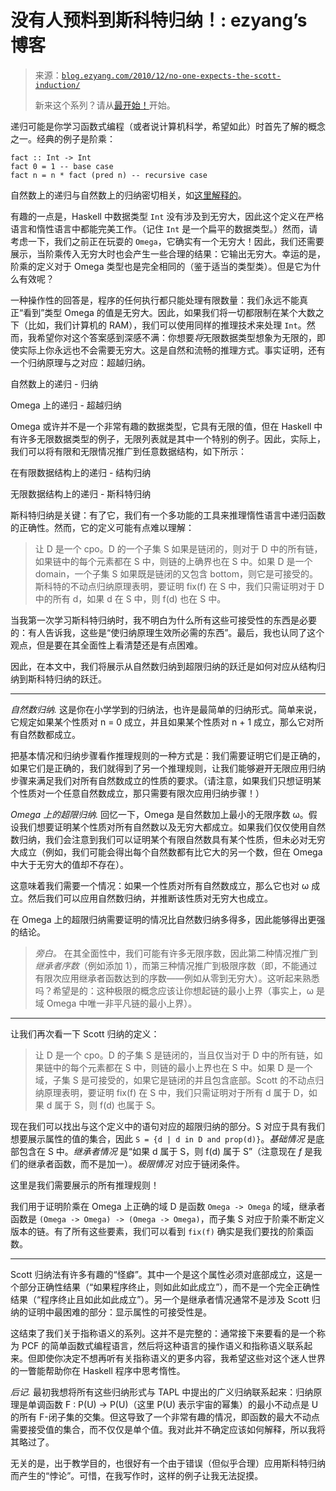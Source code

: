<!--yml

category: 未分类

date: 2024-07-01 18:18:00

-->

# 没有人预料到斯科特归纳！: ezyang’s 博客

> 来源：[`blog.ezyang.com/2010/12/no-one-expects-the-scott-induction/`](http://blog.ezyang.com/2010/12/no-one-expects-the-scott-induction/)
> 
> 新来这个系列？请从[最开始！](http://blog.ezyang.com/2010/12/hussling-haskell-types-into-hasse-diagrams/)开始。

递归可能是你学习函数式编程（或者说计算机科学，希望如此）时首先了解的概念之一。经典的例子是阶乘：

```
fact :: Int -> Int
fact 0 = 1 -- base case
fact n = n * fact (pred n) -- recursive case

```

自然数上的递归与自然数上的归纳密切相关，如[这里解释的](http://scienceblogs.com/goodmath/2007/01/basics_recursion_and_induction_1.php)。

有趣的一点是，Haskell 中数据类型 `Int` 没有涉及到无穷大，因此这个定义在严格语言和惰性语言中都能完美工作。（记住 `Int` 是一个扁平的数据类型。）然而，请考虑一下，我们之前正在玩耍的 `Omega`，它确实有一个无穷大！因此，我们还需要展示，当阶乘传入无穷大时也会产生一些合理的结果：它输出无穷大。幸运的是，阶乘的定义对于 Omega 类型也是完全相同的（鉴于适当的类型类）。但是它为什么有效呢？

一种操作性的回答是，程序的任何执行都只能处理有限数量：我们永远不能真正“看到”类型 Omega 的值是无穷大。因此，如果我们将一切都限制在某个大数之下（比如，我们计算机的 RAM），我们可以使用同样的推理技术来处理 `Int`。然而，我希望你对这个答案感到深感不满：你想要*将*无限数据类型想象为无限的，即使实际上你永远也不会需要无穷大。这是自然和流畅的推理方式。事实证明，还有一个归纳原理与之对应：超越归纳。

自然数上的递归 - 归纳

Omega 上的递归 - 超越归纳

Omega 或许并不是一个非常有趣的数据类型，它具有无限的值，但在 Haskell 中有许多无限数据类型的例子，无限列表就是其中一个特别的例子。因此，实际上，我们可以将有限和无限情况推广到任意数据结构，如下所示：

在有限数据结构上的递归 - 结构归纳

无限数据结构上的递归 - 斯科特归纳

斯科特归纳是关键：有了它，我们有一个多功能的工具来推理惰性语言中递归函数的正确性。然而，它的定义可能有点难以理解：

> 让 D 是一个 cpo。D 的一个子集 S 如果是链闭的，则对于 D 中的所有链，如果链中的每个元素都在 S 中，则链的上确界也在 S 中。如果 D 是一个 domain，一个子集 S 如果既是链闭的又包含 bottom，则它是可接受的。斯科特的不动点归纳原理表明，要证明 fix(f) 在 S 中，我们只需证明对于 D 中的所有 d，如果 d 在 S 中，则 f(d) 也在 S 中。

当我第一次学习斯科特归纳时，我不明白为什么所有这些可接受性的东西是必要的：有人告诉我，这些是“使归纳原理生效所必需的东西”。最后，我也认同了这个观点，但是要在其全面性上看清楚还是有点困难。

因此，在本文中，我们将展示从自然数归纳到超限归纳的跃迁是如何对应从结构归纳到斯科特归纳的跃迁。

* * *

*自然数归纳.* 这是你在小学学到的归纳法，也许是最简单的归纳形式。简单来说，它规定如果某个性质对 n = 0 成立，并且如果某个性质对 n + 1 成立，那么它对所有自然数都成立。

把基本情况和归纳步骤看作推理规则的一种方式是：我们需要证明它们是正确的，如果它们是正确的，我们就得到了另一个推理规则，让我们能够避开无限应用归纳步骤来满足我们对所有自然数成立的性质的要求。（请注意，如果我们只想证明某个性质对一个任意自然数成立，那只需要有限次应用归纳步骤！）

*Omega 上的超限归纳.* 回忆一下，Omega 是自然数加上最小的无限序数 ω。假设我们想要证明某个性质对所有自然数以及无穷大都成立。如果我们仅仅使用自然数归纳，我们会注意到我们可以证明某个有限自然数具有某个性质，但未必对无穷大成立（例如，我们可能会得出每个自然数都有比它大的另一个数，但在 Omega 中大于无穷大的值却不存在）。

这意味着我们需要一个情况：如果一个性质对所有自然数成立，那么它也对 ω 成立。然后我们可以应用自然数归纳，并推断该性质对无穷大也成立。

在 Omega 上的超限归纳需要证明的情况比自然数归纳多得多，因此能够得出更强的结论。

> *旁白。* 在其全面性中，我们可能有许多无限序数，因此第二种情况推广到*继承者序数*（例如添加 1），而第三种情况推广到极限序数（即，不能通过有限次应用继承者函数达到的序数——例如从零到无穷大）。这听起来熟悉吗？希望是的：这种极限的概念应该让你想起链的最小上界（事实上，ω 是域 Omega 中唯一非平凡链的最小上界）。

* * *

让我们再次看一下 Scott 归纳的定义：

> 让 D 是一个 cpo。D 的子集 S 是链闭的，当且仅当对于 D 中的所有链，如果链中的每个元素都在 S 中，则链的最小上界也在 S 中。如果 D 是一个域，子集 S 是可接受的，如果它是链闭的并且包含底部。Scott 的不动点归纳原理表明，要证明 fix(f) 在 S 中，我们只需证明对于所有 d 属于 D，如果 d 属于 S，则 f(d) 也属于 S。

现在我们可以找出与这个定义中的语句对应的超限归纳的部分。S 对应于具有我们想要展示属性的值的集合，因此 `S = {d | d in D and prop(d)}`。*基础情况* 是底部包含在 S 中。*继承者情况* 是“如果 d 属于 S，则 f(d) 属于 S”（注意现在 *f* 是我们的继承者函数，而不是加一）。*极限情况* 对应于链闭条件。

这里是我们需要展示的所有推理规则！

我们用于证明阶乘在 Omega 上正确的域 D 是函数 `Omega -> Omega` 的域，继承者函数是 `(Omega -> Omega) -> (Omega -> Omega)`，而子集 S 对应于阶乘不断定义版本的链。有了所有这些要素，我们可以看到 `fix(f)` 确实是我们要找的阶乘函数。

* * *

Scott 归纳法有许多有趣的“怪癖”。其中一个是这个属性必须对底部成立，这是一个部分正确性结果（“如果程序终止，则如此如此成立”），而不是一个完全正确性结果（“程序终止且如此如此成立”）。另一个是继承者情况通常不是涉及 Scott 归纳的证明中最困难的部分：显示属性的可接受性是。

这结束了我们关于指称语义的系列。这并不是完整的：通常接下来要看的是一个称为 PCF 的简单函数式编程语言，然后将这种语言的操作语义和指称语义联系起来。但即使你决定不想再听有关指称语义的更多内容，我希望这些对这个迷人世界的一瞥能帮助你在 Haskell 程序中思考惰性。

*后记.* 最初我想将所有这些归纳形式与 TAPL 中提出的广义归纳联系起来：归纳原理是单调函数 F : P(U) -> P(U)（这里 P(U) 表示宇宙的幂集）的最小不动点是 U 的所有 F-闭子集的交集。但这导致了一个非常有趣的情况，即函数的最大不动点需要接受值的集合，而不仅仅是单个值。我对此并不确定应该如何解释，所以我将其略过了。

无关的是，出于教学目的，也很好有一个由于错误（但似乎合理）应用斯科特归纳而产生的“悖论”。可惜，在我写作时，这样的例子让我无法捉摸。
